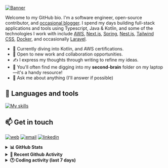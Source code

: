 [![Banner](https://raw.githubusercontent.com/wilfriedago/wilfriedago/main/assets/1.png)][website]

Welcome to my GitHub bio. I'm a software engineer, open-source contributor, and [occasional blogger][blog]. I spend my days building full-stack applications and tools using Typescript, Java & Kotlin, and some of the technologies I work with include [AWS](https://aws.amazon.com/fr/), [Next.js](https://nextjs.org/), [Spring](https://spring.io/), [Nest.js](https://nestjs.com/), [Tailwind CSS](https://github.com/tailwindlabs/tailwindcss), [Docker](https://www.docker.com/), and occasionally [Laravel](https://laravel.com/).

- 🔭 Currently diving into Kotlin, and AWS certifications.
- 👯 Open to new work and collaboration opportunities.
- ✍️ I express my thoughts through writing to refine my ideas.
- 🧠 You'll often find me digging into my **second-brain** folder on my laptop—it's a handy resource!
- 💬 Ask me about anything (I'll answer if possible)

## 🎨 Languages and tools

[![My skills](https://skillicons.dev/icons?i=typescript,python,kotlin,django,spring,fastapi,nodejs,nest,laravel,aws,java,redis,linux,docker,nginx,vscode,idea,js,git,github,md,html,css,tailwind&perline=15)](https://skillicons.dev)

## 📫 Get in touch
[![web](https://img.shields.io/badge/WEBSITE-12100E?logo=google-earth&color=282A36)][website]
[![email](https://img.shields.io/badge/MAIL-12100E?logo=mailgun&color=282A36)][mail]
[![linkedin](https://img.shields.io/badge/LINKEDIN-12100E?logo=linkedin&color=282A36)][linkedin]


<details>
  <summary><b>📊 GitHub Stats</b></summary>
	<br/>
	<p align="left">
		<img width="49.5%" src="https://github-readme-stats.vercel.app/api?username=wilfriedago&show_icons=true&count_private=true&title_color=10b981&icon_color=10b981&theme=react&hide_border=true&rank_icon=github" />
		<img width="49.5%" src="https://streak-stats.demolab.com/?user=wilfriedago&hide_border=true&theme=react&ring=10b981&fire=fff&currStreakNum=fff&sideLabels=10b981&currStreakLabel=10b981&sideNums=fff&exclude_days=Sun" />
	</p>
	<br>
</details>

<details>
  <summary><b>📅 Recent Github Activity</b></summary>
	<br>

<!--RECENT_ACTIVITY:last_update-->
Last Updated: Sunday, June 9th, 2024, 1:51:53 PM
<!--RECENT_ACTIVITY:last_update_end-->

<!--RECENT_ACTIVITY:start-->
1. ⬆️ Pushed 1 commit(s) to [wilfriedago/wilfriedago](https://github.com/wilfriedago/wilfriedago)<br>
2. ⬆️ Pushed 3 commit(s) to [wilfriedago/wilfriedago](https://github.com/wilfriedago/wilfriedago)<br>
3. 🔱 Forked [wilfriedago/kotlin-tutorials](https://github.com/wilfriedago/kotlin-tutorials) from [Baeldung/kotlin-tutorials](https://github.com/Baeldung/kotlin-tutorials)<br>
4. 🎉 Merged PR [#1](https://github.com/wilfriedago/kubernetes-the-hard-way/pull/1) in [wilfriedago/kubernetes-the-hard-way](https://github.com/wilfriedago/kubernetes-the-hard-way)<br>
5. ⬆️ Pushed 2 commit(s) to [wilfriedago/kubernetes-the-hard-way](https://github.com/wilfriedago/kubernetes-the-hard-way)<br>
<!--RECENT_ACTIVITY:end-->
</details>

<details>
  <summary><b>🕐 Coding activity (last 7 days)</b></summary>
	<br>

<!--START_SECTION:waka-->
```python
Total Time: 31 hrs 54 mins

Python             9 hrs 30 mins   ███████░░░░░░░░░░░░░░░░░░   28.25 %
JSON               6 hrs 7 mins    ████▓░░░░░░░░░░░░░░░░░░░░   18.22 %
TypeScript         4 hrs 37 mins   ███▒░░░░░░░░░░░░░░░░░░░░░   13.76 %
YAML               1 hr 59 mins    █▒░░░░░░░░░░░░░░░░░░░░░░░   05.92 %
Markdown           1 hr 57 mins    █▒░░░░░░░░░░░░░░░░░░░░░░░   05.84 %
HTML               1 hr 57 mins    █▒░░░░░░░░░░░░░░░░░░░░░░░   05.83 %
Other              1 hr 44 mins    █▒░░░░░░░░░░░░░░░░░░░░░░░   05.17 %
```
<!--END_SECTION:waka-->
</details>

[website]: https://wilfriedago.dev
[linkedin]: https://linkedin.com/in/wilfriedago
[blog]: https://wilfriedago.dev/blog
[mail]: mailto:me@wilfriedago.dev
